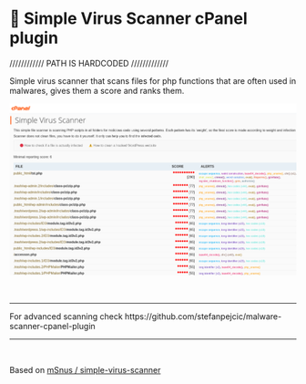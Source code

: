 # 🔴 Simple Virus Scanner cPanel plugin

//////////// PATH IS HARDCODED /////////////

Simple virus scanner that scans files for php functions that are often used in malwares, gives them a score and ranks them.

<img src="https://raw.githubusercontent.com/stefanpejcic/simple-virus-scanner-cpanel-plugin/main/assets/img/screenshot.png"></img>


</br>
<hr>
For advanced scanning check https://github.com/stefanpejcic/malware-scanner-cpanel-plugin
<hr>
</br>

Based on  <a href="https://github.com/mSnus/simple-virus-scanner">mSnus / simple-virus-scanner</a>
